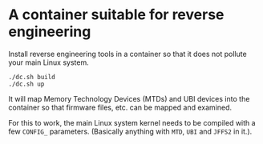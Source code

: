 A container suitable for reverse engineering
============================================

Install reverse engineering tools in a container so that it does not pollute
your main Linux system.


    ./dc.sh build
    ./dc.sh up

It will map Memory Technology Devices (MTDs) and UBI devices into the container
so that firmware files, etc. can be mapped and examined.

For this to work, the main Linux system kernel needs to be compiled with a few
`CONFIG_` parameters. (Basically anything with `MTD`, `UBI` and `JFFS2` in
it.).
